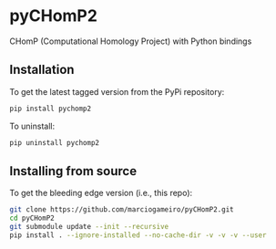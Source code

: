 # pyCHomP2

CHomP (Computational Homology Project) with Python bindings

## Installation

To get the latest tagged version from the PyPi repository:

```bash
pip install pychomp2
```

To uninstall:

```bash
pip uninstall pychomp2
```

## Installing from source

To get the bleeding edge version (i.e., this repo):

```bash
git clone https://github.com/marciogameiro/pyCHomP2.git
cd pyCHomP2
git submodule update --init --recursive
pip install . --ignore-installed --no-cache-dir -v -v -v --user
```
